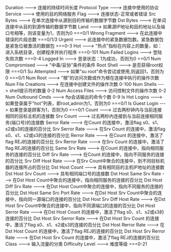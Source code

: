 Duration                  ---> 连接的持续时间长度
Protocol Type             ---> 连接中使用的协议
Service                   ---> 使用的目的网络服务
Flag                      ---> 连接状态-正常或者错误
Src Bytes                 ---> 在单次连接中从源到目的传输的数据字节数
Dst Bytes                 ---> 在单词连接中从目的到源传输的数据字节数
Land                      ---> 如果源IP地址和目的地址以及端口号相等，则该变量为1，否则为0   ===0/1
Wrong Fragment            ---> 在此连接中错误的片段总数   ===0/1/3
Urgent                    ---> 此连接中的紧急数据包数。紧急数据包是紧急位被激活的数据包   ===0-3
Hot                       ---> "热点"指标在内容上的数量，如：进入系统目录，创建程序并执行程序  ===0-101
Num Failed Logins         ---> 登陆失败次数    ===0-4
Logged In                 ---> 登录状态：1为成功，否则为0    ==0/1
Num Compromised           ---> "中毒/妥协"条件的条件
Root Shell                ---> 是否获得root权限   ===0/1
Su Attempted              ---> 如果"su root"命令尝试或使用,则返回1，否则为0   ===0/1
Num Root                  ---> "根"的访问次数或作为根在连接中执行的操作次数
Num File Creations        ---> 在连接中创建文件的操作次数   0-100
Num Shells                ---> shell提示符的数量      0-2
Num Access Files          ---> 访问控制文件的操作次数    0-2
Num Outbound Cmds         ---> ftp会话输出的命令个数    0-9
Is Hot Logins             ---> 如果登录属于"hot"列表，即root,admin为1，否则为0    ===0/1
Is Guest Login            ---> 如果登录是顾客为1，否则为0   ===0/1
Count                     ---> 过去两秒钟内与当前连接相同的目标主机的连接数
Srv Count                 ---> 过去两秒内连接到与当前连接相同服务(端口号)的连接数
Serror Rate               ---> 在Count  的连接中，激活flag s0、s1、s2或s3的连接的百分比
Srv Serror Rate           ---> 在Srv Count  的连接中，激活flag s0、s1、s2或s3的连接的百分比
Rerror Rate               ---> 在Count  的连接中，激活了flag REJ的连接的百分比
Srv Rerror Rate           ---> 在Srv Count  的连接中，激活了flag REJ的连接的百分比
Same Srv Rate             ---> 在Count  的连接中，指向相同服务的连接的百分比
Diff Srv Rate             ---> 在Count  的连接中，指向不同服务的连接的百分比
Srv Diff Host Rate        ---> 在Srv Count中聚合的连接中，到不同目标机器的连接所占的百分比
Dst Host Count            ---> 具有相同目的主机IP地址的连接数
Dst Host Srv Count        ---> 具有相同端口号的连接数
Dst Host Same Srv Rate    ---> 在Dst Host Count中聚合的连接中，指向相同服务的连接的百分比
Dst Host Diff Srv Rate    ---> 在Dst Host Count中聚合的连接中，指向不同服务的连接的百分比
Dst Host Same Src Port Rate ---> 在Dst Host Srv Count中聚合的连接中，指向同一源端口的连接的百分比
Dst Host Srv Diff Host Rate ---> 在Dst Host Srv Count中聚合的连接中，指向不同源端口的连接的百分比
Dst Host Serror Rate      ---> 在Dst Host Count  的连接中，激活了flag s0、s1、s2或s3的连接的百分比
Dst Host Srv Serror Rate  ---> 在Dst Host Srv Count  的连接中，激活了flag s0、s1、s2或s3的连接的百分比
Dst Host Rerror Rate      ---> 在Dst Host Count  的连接中，激活了flag REJ的连接的百分比
Dst Host Srv Rerror Rate  ---> 在Dst Host Srv Count  的连接中，激活了flag REJ的连接的百分比
Class                     ---> 输入流量的分类
Difficulty Level          ---> 难度等级    ===0-21